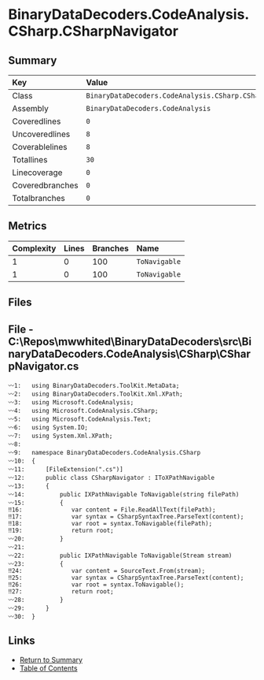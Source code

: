 ﻿# BinaryDataDecoders.CodeAnalysis.CSharp.CSharpNavigator

## Summary

| Key             | Value                                                    |
| :-------------- | :------------------------------------------------------- |
| Class           | `BinaryDataDecoders.CodeAnalysis.CSharp.CSharpNavigator` |
| Assembly        | `BinaryDataDecoders.CodeAnalysis`                        |
| Coveredlines    | `0`                                                      |
| Uncoveredlines  | `8`                                                      |
| Coverablelines  | `8`                                                      |
| Totallines      | `30`                                                     |
| Linecoverage    | `0`                                                      |
| Coveredbranches | `0`                                                      |
| Totalbranches   | `0`                                                      |

## Metrics

| Complexity | Lines | Branches | Name          |
| :--------- | :---- | :------- | :------------ |
| 1          | 0     | 100      | `ToNavigable` |
| 1          | 0     | 100      | `ToNavigable` |

## Files

## File - C:\Repos\mwwhited\BinaryDataDecoders\src\BinaryDataDecoders.CodeAnalysis\CSharp\CSharpNavigator.cs

```CSharp
〰1:   using BinaryDataDecoders.ToolKit.MetaData;
〰2:   using BinaryDataDecoders.ToolKit.Xml.XPath;
〰3:   using Microsoft.CodeAnalysis;
〰4:   using Microsoft.CodeAnalysis.CSharp;
〰5:   using Microsoft.CodeAnalysis.Text;
〰6:   using System.IO;
〰7:   using System.Xml.XPath;
〰8:   
〰9:   namespace BinaryDataDecoders.CodeAnalysis.CSharp
〰10:  {
〰11:      [FileExtension(".cs")]
〰12:      public class CSharpNavigator : IToXPathNavigable
〰13:      {
〰14:          public IXPathNavigable ToNavigable(string filePath)
〰15:          {
‼16:              var content = File.ReadAllText(filePath);
‼17:              var syntax = CSharpSyntaxTree.ParseText(content);
‼18:              var root = syntax.ToNavigable(filePath);
‼19:              return root;
〰20:          }
〰21:  
〰22:          public IXPathNavigable ToNavigable(Stream stream)
〰23:          {
‼24:              var content = SourceText.From(stream);
‼25:              var syntax = CSharpSyntaxTree.ParseText(content);
‼26:              var root = syntax.ToNavigable();
‼27:              return root;
〰28:          }
〰29:      }
〰30:  }
```

## Links

* [Return to Summary](Summary.md)
* [Table of Contents](../TOC.md)

